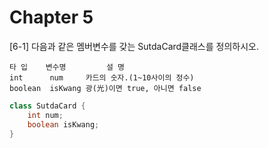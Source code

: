 # Chapter 5

[6-1] 다음과 같은 멤버변수를 갖는 SutdaCard클래스를 정의하시오.


    타 입    변수명         설 명
    int      num     카드의 숫자.(1~10사이의 정수)
    boolean  isKwang 광(光)이면 true, 아니면 false

```java
class SutdaCard {
    int num;
    boolean isKwang;
}
```